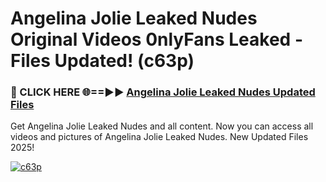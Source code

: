 # Angelina Jolie Leaked Nudes Original Videos 0nlyFans Leaked - Files Updated! (c63p)

<h3>🔴 CLICK HERE 🌐==►► <a href="https://tinyurl.com/yc6ubb5a" rel="nofollow">Angelina Jolie Leaked Nudes Updated Files</a></h3>

Get Angelina Jolie Leaked Nudes and all content. Now you can access all videos and pictures of Angelina Jolie Leaked Nudes. New Updated Files 2025!

[![c63p](https://i.imgur.com/7eu0CRL.gif)](https://tinyurl.com/yc6ubb5a)
